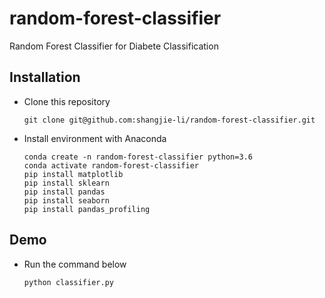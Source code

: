 # random-forest-classifier

Random Forest Classifier for Diabete Classification

## Installation
 - Clone this repository
   ```
   git clone git@github.com:shangjie-li/random-forest-classifier.git
   ```
 - Install environment with Anaconda
   ```
   conda create -n random-forest-classifier python=3.6
   conda activate random-forest-classifier
   pip install matplotlib
   pip install sklearn
   pip install pandas
   pip install seaborn
   pip install pandas_profiling
   ```

## Demo
 - Run the command below
   ```
   python classifier.py
   ```
